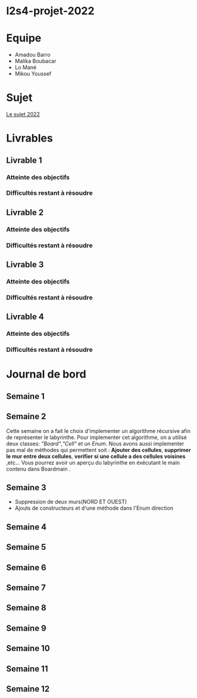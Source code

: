 # l2s4-projet-2022


# Equipe

- Amadou Barro
- Malika Boubacar
- Lo Mané
- Mikou Youssef

# Sujet

[Le sujet 2022](https://www.fil.univ-lille1.fr/portail/index.php?dipl=L&sem=S4&ue=Projet&label=Documents)

# Livrables

## Livrable 1

### Atteinte des objectifs

### Difficultés restant à résoudre

## Livrable 2

### Atteinte des objectifs

### Difficultés restant à résoudre

## Livrable 3

### Atteinte des objectifs

### Difficultés restant à résoudre

## Livrable 4

### Atteinte des objectifs

### Difficultés restant à résoudre

# Journal de bord

## Semaine 1

## Semaine 2

Cette semaine on a fait le choix d'implementer un algorithme récursive afin de
représenter le labyrinthe.
Pour implementer cet algorithme, on a utilisé deux classes: *"Board"*,*"Cell"* et un *Enum*.
Nous avons aussi implementer pas mal de méthodes qui permettent soit : **Ajouter des cellules**, **supprimer le mur entre deux cellules**, **verifier si une cellule a des cellules voisines** ,etc...
Vous pourrez avoir un aperçu du labyrinthe en éxécutant le main contenu dans Boardmain .

## Semaine 3

 * Suppression de deux murs(NORD ET OUEST)
 * Ajouts de constructeurs et d'une méthode dans l'Enum direction 
 
## Semaine 4

## Semaine 5

## Semaine 6

## Semaine 7

## Semaine 8

## Semaine 9

## Semaine 10

## Semaine 11

## Semaine 12

